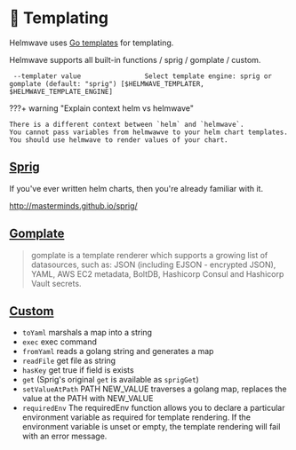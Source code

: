 # 📄 Templating

Helmwave uses [Go templates](https://godoc.org/text/template) for templating.

Helmwave supports all built-in functions / sprig / gomplate / custom.

` --templater value                Select template engine: sprig or gomplate (default: "sprig") [$HELMWAVE_TEMPLATER, $HELMWAVE_TEMPLATE_ENGINE]`

???+ warning "Explain context helm vs helmwave"

    There is a different context between `helm` and `helmwave`.
    You cannot pass variables from helmwawve to your helm chart templates.
    You should use helmwave to render values of your chart.

## [Sprig](https://godoc.org/github.com/Masterminds/sprig)

If you've ever written helm charts, then you're already familiar with it.

http://masterminds.github.io/sprig/

## [Gomplate](https://docs.gomplate.ca/)

> gomplate is a template renderer which supports a growing list of datasources, such as: JSON (including EJSON - encrypted JSON), YAML, AWS EC2 metadata, BoltDB, Hashicorp Consul and Hashicorp Vault secrets.

## [Custom](https://github.com/helmwave/helmwave/blob/release-0.27.2/pkg/template/func.go)

- `toYaml` marshals a map into a string
- `exec` exec command
- `fromYaml` reads a golang string and generates a map
- `readFile` get file as string
- `hasKey` get true if field is exists
- `get` (Sprig's original `get` is available as `sprigGet`)
- `setValueAtPath` PATH NEW_VALUE traverses a golang map, replaces the value at the PATH with NEW_VALUE
- `requiredEnv` The requiredEnv function allows you to declare a particular environment variable as required for
  template rendering. If the environment variable is unset or empty, the template rendering will fail with an error
  message.
